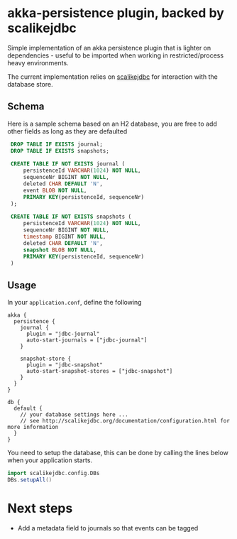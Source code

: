 # akka-persistence plugin, backed by scalikejdbc

Simple implementation of an akka persistence plugin that is lighter on dependencies - useful to be imported when working in restricted/process heavy environments. 

The current implementation relies on [scalikejdbc](http://scalikejdbc.org/) for interaction with the database store.

## Schema

Here is a sample schema based on an H2 database, you are free to add other fields as long as they are defaulted
```SQL
 DROP TABLE IF EXISTS journal;
 DROP TABLE IF EXISTS snapshots;
 
 CREATE TABLE IF NOT EXISTS journal (
     persistenceId VARCHAR(1024) NOT NULL,
     sequenceNr BIGINT NOT NULL,
     deleted CHAR DEFAULT 'N',
     event BLOB NOT NULL,
     PRIMARY KEY(persistenceId, sequenceNr)
 );
 
 CREATE TABLE IF NOT EXISTS snapshots (
     persistenceId VARCHAR(1024) NOT NULL,
     sequenceNr BIGINT NOT NULL,
     timestamp BIGINT NOT NULL,
     deleted CHAR DEFAULT 'N',
     snapshot BLOB NOT NULL,
     PRIMARY KEY(persistenceId, sequenceNr)
 )
```

## Usage 
In your `application.conf`, define the following
```hocon
akka {
  persistence {
    journal {
      plugin = "jdbc-journal"
      auto-start-journals = ["jdbc-journal"]
    }

    snapshot-store {
      plugin = "jdbc-snapshot"
      auto-start-snapshot-stores = ["jdbc-snapshot"]
    }
  }
}

db {
  default {
    // your database settings here ...
    // see http://scalikejdbc.org/documentation/configuration.html for more information
  }
}
```

You need to setup the database, this can be done by calling the lines below when your application starts.

```scala 
import scalikejdbc.config.DBs 
DBs.setupAll()
``` 

# Next steps

* Add a metadata field to journals so that events can be tagged